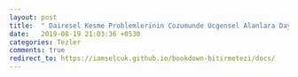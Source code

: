 ```yaml
---
layout: post
title:  " Dairesel Kesme Problemlerinin Cozumunde Ucgensel Alanlara Dayali Bir Baslangic Yerlesimi Algoritmasi"
date:   2019-08-19 21:03:36 +0530
categories: Tezler
comments: true
redirect_to: https://iamselcuk.github.io/bookdown-bitirmetezi/docs/
---
```

